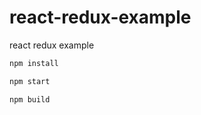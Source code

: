 # react-redux-example
react redux example
 
```js
npm install
```

```js
npm start
```

```js
npm build
```
